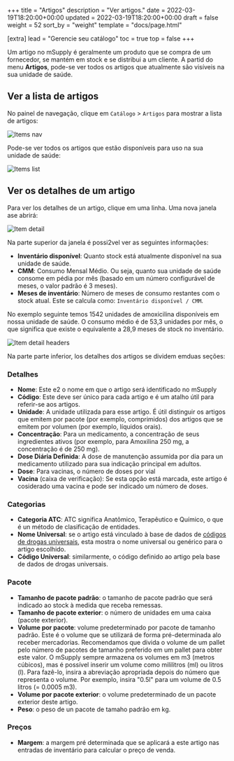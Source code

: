 +++
title = "Artigos"
description = "Ver artigos."
date = 2022-03-19T18:20:00+00:00
updated = 2022-03-19T18:20:00+00:00
draft = false
weight = 52
sort_by = "weight"
template = "docs/page.html"

[extra]
lead = "Gerencie seu catálogo"
toc = true
top = false
+++

Um artigo no mSupply é geralmente um produto que se compra de um fornecedor, se mantém em stock e se distribui a um cliente. A partid do menu **Artigos**, pode-se ver todos os artigos que atualmente são visíveis na sua unidade de saúde. 

## Ver a lista de artigos

No painel de navegação, clique em `Catálogo` > `Artigos` para mostrar a lista de artigos: 

![Items nav](/docs/catalogue/images/cat_gotoitems.png)

Pode-se ver todos os artigos que estão disponíveis para uso na sua unidade de saúde: 

![Items list](/docs/catalogue/images/cat_itemslist.png)

## Ver os detalhes de um artigo

Para ver los detalhes de un artigo, clique em uma linha. Uma nova janela ase abrirá: 

![Item detail](/docs/catalogue/images/cat_itemdetail.png)

Na parte superior da janela é possi2vel ver as seguintes informações:
* **Inventário disponível**: Quanto stock está atualmente disponível na sua unidade de saúde.
* **CMM**: Consumo Mensal Médio. Ou seja, quanto sua unidade de saúde consome em pédia por mês (basado em um número configurável de meses, o valor padrão é 3 meses).
* **Meses de inventário**: Número de meses de consumo restantes com o stock atual. Este se calcula como: `Inventário disponível / CMM`.

<div class="imagetitle">
No exemplo seguinte temos 1542 unidades de amoxicilina disponíveis em nossa unidade de saúde. O consumo médio é de 53,3 unidades por mês, o que significa que existe o equivalente a 28,9 meses de stock no inventário.
</div>

![Item detail headers](/docs/catalogue/images/cat_itemdetailsheaders.png)

Na parte parte inferior, los detalhes dos artigos se dividem emduas seções:

### Detalhes

* **Nome**: Este e2 o nome em que o artigo será identificado no mSupply
* **Código**: Este deve ser único para cada artigo e é um atalho útil para referir-se aos artigos.
* **Unidade**: A unidade utilizada para esse artigo. É útil distinguir os artigos que emitem por pacote (por exemplo, comprimidos) dos artigos que se emitem por volumen (por exemplo, líquidos orais).
* **Concentração**: Para un medicamento, a concentração de seus ingredientes ativos (por exemplo, para Amoxilina 250 mg, a concentração é de 250 mg).
* **Dose Diária Definida**:  A dose de manutenção assumida por dia para un medicamento utilizado para sua indicação principal em adultos.
* **Dose**: Para vacinas, o número de doses por vial
* **Vacina** (caixa de verificação): Se esta opção está marcada, este artigo é cosiderado uma vacina e pode ser indicado um número de doses.

### Categorias

* **Categoria ATC**: ATC significa Anatômico, Terapêutico e Químico, o que é un método de clasificação de entidades.
* **Nome Universal**: se o artigo está vinculado à base de dados de [códigos de drogas universais](https://codes.msupply.foundation/), esta mostra o nome universal ou genérico para o artigo escolhido.
* **Código Universal**: similarmente, o código definido ao artigo pela base de dados de drogas universais.

### Pacote

* **Tamanho de pacote padrão**: o tamanho de pacote padrão que será indicado ao stock à medida que receba remessas.  
* **Tamanho de pacote exterior**: o número de unidades em uma caixa (pacote exterior). 
* **Volume por pacote**: volume predeterminado por pacote de tamanho padrão. Este é o volume que se utilizará de forma pré-determinada alo receber mercadorias. Recomendamos que divida o volume de um pallet pelo número de pacotes de tamanho preferido em um pallet para obter este valor. O mSupply sempre armazena os volumes em m3 (metros cúbicos), mas é possível inserir um volume como mililitros (ml) ou litros (l). Para fazê-lo, insira a abreviação apropriada depois do número que representa o volume. Por exemplo, insira "0.5l" para um volume de 0.5 litros (= 0.0005 m3).
* **Volume por pacote exterior**: o volume predeterminado de un pacote exterior deste artigo.
* **Peso**: o peso de un pacote de tamaho padrão em kg.

### Preços

* **Margem**: a margem pré determinada que se aplicará a este artigo nas entradas de inventário para calcular o preço de venda.